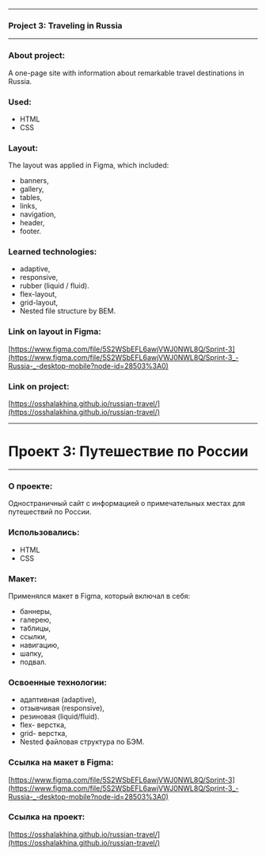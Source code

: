 ------ 
### Project 3: Traveling in Russia
------ 

### About project:

A one-page site with information about remarkable travel destinations in Russia.

### Used: 

* HTML
* CSS

### Layout:

The layout was applied in Figma, which included:

* banners,
* gallery,
* tables,
* links,
* navigation,
* header,
* footer.

### Learned technologies:

* adaptive,
* responsive,
* rubber (liquid / fluid).
* flex-layout,
* grid-layout,
* Nested file structure by BEM.

### Link on layout in Figma: 

[https://www.figma.com/file/5S2WSbEFL6awjVWJ0NWL8Q/Sprint-3](https://www.figma.com/file/5S2WSbEFL6awjVWJ0NWL8Q/Sprint-3_-Russia-_-desktop-mobile?node-id=28503%3A0)

### Link on project: 

[https://osshalakhina.github.io/russian-travel/](https://osshalakhina.github.io/russian-travel/)

------
# Проект 3: Путешествие по России
------

### О проекте:

Одностраничный сайт с информацией о примечательных местах для путешествий по России.

### Использовались: 

* HTML
* CSS

### Макет:

Применялся макет в Figma, который включал в себя:

* баннеры,
* галерею,
* таблицы,
* ссылки,
* навигацию,
* шапку, 
* подвал.

### Освоенные технологии:

* адаптивная (adaptive),
* отзывчивая (responsive), 
* резиновая (liquid/fluid).
* flex- верстка,
* grid- верстка,
* Nested файловая структура по БЭМ.

### Ссылка на макет в Figma: 

[https://www.figma.com/file/5S2WSbEFL6awjVWJ0NWL8Q/Sprint-3](https://www.figma.com/file/5S2WSbEFL6awjVWJ0NWL8Q/Sprint-3_-Russia-_-desktop-mobile?node-id=28503%3A0)

### Ссылка на проект: 

[https://osshalakhina.github.io/russian-travel/](https://osshalakhina.github.io/russian-travel/)
